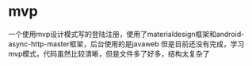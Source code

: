 # mvp
一个使用mvp设计模式写的登陆注册，使用了materialdesign框架和android-async-http-master框架，后台使用的是javaweb
但是目前还没有完成，学习mvp模式，代码虽然比较清晰，但是文件多了好多，结构太复杂了
